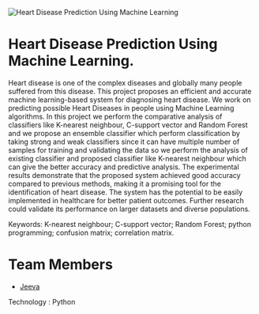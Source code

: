 ![Heart Disease Prediction Using Machine Learning](CCR_DB.jpg)
# Heart Disease Prediction Using Machine Learning.

Heart disease is one of the complex diseases and globally many people suffered from this disease. This project proposes an efficient and accurate machine learning-based system for diagnosing heart disease. We work on predicting possible Heart Diseases in people using Machine Learning algorithms. In this project we perform the comparative analysis of classifiers like K-nearest neighbour, C-support vector and Random Forest and we propose an ensemble classifier which perform classification by taking strong and weak classifiers since it can have multiple number of samples for training and validating the data so we perform the analysis of existing classifier and proposed classifier like K-nearest neighbour which can give the better accuracy and predictive analysis. The experimental results demonstrate that the proposed system achieved good accuracy compared to previous methods, making it a promising tool for the identification of heart disease. The system has the potential to be easily implemented in healthcare for better patient outcomes. Further research could validate its performance on larger datasets and diverse populations.

Keywords: K-nearest neighbour; C-support vector; Random Forest; python programming; confusion matrix; correlation matrix.
 
# Team Members

- [Jeeva](https://github.com/therijeeva)

Technology  : Python





